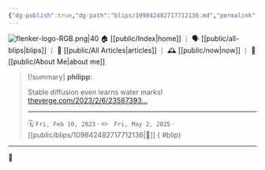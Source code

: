 ```yaml
---
{"dg-publish":true,"dg-path":"blips/109842482717712136.md","permalink":"/blips/109842482717712136/","title":"philipp on mastodon @ 2023-02-10","created":"2023-02-10T21:07:53","updated":"2025-05-02T08:50:43"}
---
```



<div class="transclusion internal-embed is-loaded"><div class="markdown-embed">




![flenker-logo-RGB.png|40](/img/user/attachments/flenker-logo-RGB.png)
🏠 [[public/Index\|home]]  ⋮ 🗣️ [[public/all-blips\|blips]] ⋮  📝 [[public/All Articles\|articles]]  ⋮ 🕰️ [[public/now\|now]] ⋮ 🪪 [[public/About Me\|about me]]


</div></div>


> [!summary] **philipp**:
>
> Stable diffusion even learns water marks! [theverge.com/2023/2/6/23587393…](https://www.theverge.com/2023/2/6/23587393/ai-art-copyright-lawsuit-getty-images-stable-diffusion)
> - - -
>
> 🗓️ <code>Fri, Feb 10, 2023</code>  · ✏️ <code> Fri, May 2, 2025</code>  · [[public/blips/109842482717712136\|🔗]]
{ #blip}


- - -

 👾
